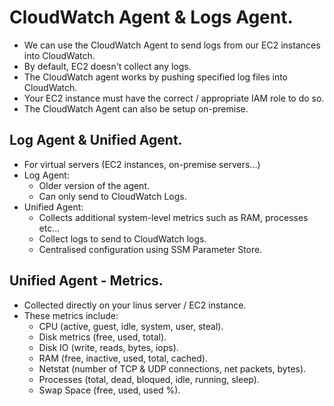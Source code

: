 # **CloudWatch Agent & Logs Agent.**

* We can use the CloudWatch Agent to send logs from our EC2 instances into CloudWatch.
* By default, EC2 doesn't collect any logs.
* The CloudWatch agent works by pushing specified log files into CloudWatch.
* Your EC2 instance must have the correct / appropriate IAM role to do so.
* The CloudWatch Agent can also be setup on-premise.

## **Log Agent & Unified Agent.**

* For virtual servers (EC2 instances, on-premise servers...)
* Log Agent:
    * Older version of the agent.
    * Can only send to CloudWatch Logs.
* Unified Agent:
    * Collects additional system-level metrics such as RAM, processes etc...
    * Collect logs to send to CloudWatch logs.
    * Centralised configuration using SSM Parameter Store.

## **Unified Agent - Metrics.**

* Collected directly on your linus server / EC2 instance.
* These metrics include:
    * CPU (active, guest, idle, system, user, steal).
    * Disk metrics (free, used, total).
    * Disk IO (write, reads, bytes, iops).
    * RAM (free, inactive, used, total, cached).
    * Netstat (number of TCP & UDP connections, net packets, bytes).
    * Processes (total, dead, bloqued, idle, running, sleep).
    * Swap Space (free, used, used %).